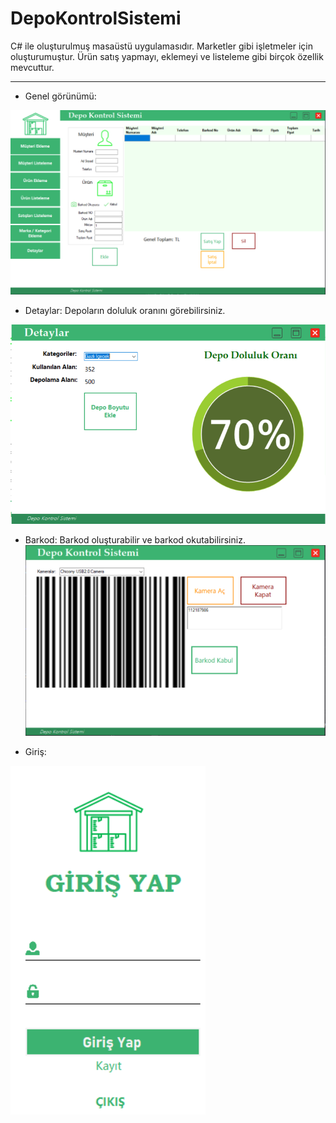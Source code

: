# DepoKontrolSistemi
C# ile oluşturulmuş masaüstü uygulamasıdır.
Marketler gibi işletmeler için oluşturumuştur. Ürün satış yapmayı, eklemeyi ve listeleme gibi birçok özellik mevcuttur.
***
* Genel görünümü:

![Overview](Images/OverView.PNG)

* Detaylar:
Depoların doluluk oranını görebilirsiniz.

![Details](Images/Details.PNG)

* Barkod:
Barkod oluşturabilir ve barkod okutabilirsiniz.
![Barkod](Images/Barkod.PNG)

* Giriş:

![Login](Images/Login.PNG)

